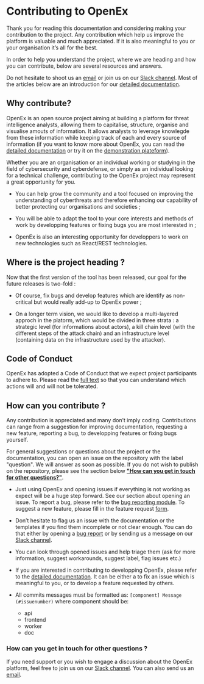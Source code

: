 # Contributing to OpenEx

Thank you for reading this documentation and considering making your contribution to the project. Any contribution which help us improve the platform is valuable and much appreciated. If it is also meaningful to you or your organisation it’s all for the best.

In order to help you understand the project, where we are heading and how you can contribute, below are several resources and answers.

Do not hesitate to shoot us an [email](mailto:contact@openex.io) or join us on our [Slack channel](https://luatix.slack.com/). Most of the articles below are an introduction for our [detailed documentation](https://www.notion.so/luatix/OpenEx-f3ef8eab9bfe4ad18feada44511d727a).


## Why contribute?

OpenEx is an open source project aiming at building a platform for threat intelligence analysts, allowing them to capitalise, structure, organise and visualise amouts of information. It allows analysts to leverage knowlegde from these information while keeping track of each and every source of information (if you want to know more about OpenEx, you can read the [detailed documentation](https://www.notion.so/luatix/OpenEx-f3ef8eab9bfe4ad18feada44511d727a) or try it on the [demonstration plateform](https://demo.openex.io/)). 

Whether you are an organisation or an individual working or studying in the field of cybersecurity and cyberdefense, or simply as an individual looking for a technical challenge, contributing to the OpenEx project may represent a great opportunity for you.

* You can help grow the community and a tool focused on improving the understanding of cyberthreats and therefore enhancing our capability of better protecting our organisations and societies ;

* You will be able to adapt the tool to your core interests and methods of work by developping features or fixing bugs you are most interested in ;

* OpenEx is also an interesting opportunity for developpers to work on new technologies such as React/REST technologies.


## Where is the project heading ?

Now that the first version of the tool has been released, our goal for the future releases is two-fold :

* Of course, fix bugs and develop features which are identify as non-critical but would really add-up to OpenEx power ;

* On a longer term vision, we would like to develop a multi-layered approch in the platorm, which would be divided in three strata : a strategic level (for informations about actors), a kill chain level (with the different steps of the attack chain) and an infrastructure level (containing data on the infrastructure used by the attacker).


## Code of Conduct 

OpenEx has adopted a Code of Conduct that we expect project participants to adhere to. Please read the [full text](https://github.com/OpenEx-Platform/openex/blob/master/CODE_OF_CONDUCT.md) so that you can understand which actions will and will not be tolerated.


## How can you contribute ?

Any contribution is appreciated and many don’t imply coding. Contributions can range from a suggestion for improving documentation, requesting a new feature, reporting a bug, to developping features or fixing bugs yourself. 

For general suggestions or questions about the project or the documentation, you can open an issue on the repository with the label "question". We will answer as soon as possible. If you do not wish to publish on the repository, please see the section below [**"How can you get in touch for other questions?"**](#howcanyougetintouchforotherquestions).

* Just using OpenEx and opening issues if everything is not working as expect will be a huge step forward. See our section about opening an issue. To report a bug, please refer to the [bug reporting module](https://github.com/OpenEx-Platform/openex/issues/new?assignees=&labels=&template=bug_report.md&title=). To suggest a new feature, please fill in the feature request [form](https://github.com/OpenEx-Platform/openex/issues/new?assignees=&labels=&template=feature_request.md&title=).

* Don’t hesitate to flag us an issue with the documentation or the templates if you find them incomplete or not clear enough. You can do that either by opening a [bug report](https://github.com/OpenEx-Platform/openex/issues/new?assignees=&labels=&template=bug_report.md&title=) or by sending us a message on our [Slack channel](https://slack.luatix.org/).

* You can look through opened issues and help triage them (ask for more information, suggest workarounds, suggest label, flag issues etc.)

* If you are interested in contributing to developping OpenEx, please refer to the [detailed documentation](https://www.notion.so/luatix/OpenEx-f3ef8eab9bfe4ad18feada44511d727a). It can be either a to fix an issue which is meaningful to you, or to develop a feature requested by others.

* All commits messages must be formatted as: `[component] Message (#issuenumber)` where component should be:
  * api
  * frontend
  * worker
  * doc

### How can you get in touch for other questions ?

If you need support or you wish to engage a discussion about the OpenEx platform, feel free to join us on our [Slack channel](https://luatix.slack.com/). You can also send us an [email](mailto:contact@openex.io).
